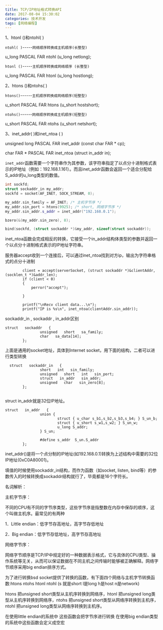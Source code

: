 ```yaml
---
title: TCP/IP地址格式转换API
date: 2017-08-04 15:30:02
categories: 技术开发
tags: [网络编程]
---
```

1、htonl ()和ntohl( )

`ntohl( )`-----`网络顺序转换成主机顺序(长整型)`

u_long PASCAL FAR ntohl (u_long netlong); 

`htonl ()`-----`主机顺序转换成网络顺序 (长整型)`

u_long PASCAL FAR htonl (u_long hostlong);
<!--more-->

2、htons ()和ntohs( )  

`htons()`------`主机顺序转换成网络顺序(短整型)`

u_short PASCAL FAR htons (u_short hostshort);

`ntohs()`------`网络顺序转换成主机顺序(短整型)`

u_short PASCAL FAR ntohs (u_short netshort);

3、inet_addr( )和inet_ntoa ( )

unsigned long PASCAL FAR inet_addr (const char FAR * cp);

char FAR * PASCAL FAR inet_ntoa (struct in_addr in);

`inet_addr`函数需要一个字符串作为其参数，该字符串指定了以点分十进制格式表示的IP地址（例如：192.168.1.161）。而且inet_addr函数会返回一个适合分配给S_addr的u_long类型的数值。

``` cpp
int sockfd; 
struct sockaddr_in my_addr; 
sockfd = socket(AF_INET, SOCK_STREAM, 0); 

my_addr.sin_family = AF_INET; /* 主机字节序 */ 
my_addr.sin_port = htons(9925); /* short, 网络字节序 */ 
my_addr.sin_addr.s_addr = inet_addr("192.168.0.1"); 

bzero(&(my_addr.sin_zero), 8); 

bind(sockfd, (struct sockaddr *)&my_addr, sizeof(struct sockaddr));
```

inet_ntoa函数会完成相反的转换，它接受一个in_addr结构体类型的参数并返回一个以点分十进制格式表示的IP地址字符串。

服务器accept收到一个连接后，可以通过inet_ntoa找到对方ip，输出为字符串格式的点分十进制

``` 1c
        client = accept(serverSocket, (struct sockaddr *)&clientAddr, (socklen_t *)&addr_len);  
        if (client < 0)  
        {  
            perror("accept");  
          
        }  
      
        printf("\nRecv client data...\n");  
        printf("IP is %s\n", inet_ntoa(clientAddr.sin_addr));  
```
 
sockaddr_in , sockaddr , in_addr区别
``` 1c
struct   sockaddr   {  
                unsigned   short   sa_family;     
                char   sa_data[14];     
        };  
```
  上面是通用的socket地址，具体到Internet   socket，用下面的结构，二者可以进行类型转换  
``` 1c        
  struct   sockaddr_in   {  
                short   int   sin_family;     
                unsigned   short   int   sin_port;     
                struct   in_addr   sin_addr;     
                unsigned   char   sin_zero[8];     
        };  
   
```
struct   in_addr就是32位IP地址。  
``` 1c       
struct   in_addr   {  
                union {
                        struct { u_char s_b1,s_b2,s_b3,s_b4; } S_un_b;
                        struct { u_short s_w1,s_w2; } S_un_w;
                        u_long S_addr; 
                } S_un;

                #define s_addr  S_un.S_addr
        };  
```

inet_addr()是将一个点分制的IP地址(如192.168.0.1)转换为上述结构中需要的32位IP地址(0xC0A80001)。

填值的时候使用sockaddr_in结构，而作为函数（如socket, listen, bind等）的参数传入的时候转换成sockaddr结构就行了，毕竟都是16个字符长。

名词解析：

主机字节序：

不同的CPU有不同的字节序类型，这些字节序是指整数在内存中保存的顺序，这个叫做主机序。最常见的有两种

1．Little endian：低字节存高地址，高字节存低地址

2．Big endian：低字节存低地址，高字节存高地址

网络字节序：

网络字节顺序是TCP/IP中规定好的一种数据表示格式，它与具体的CPU类型、操作系统等无关，从而可以保证数据在不同主机之间传输时能够被正确解释。网络字节顺序采用big endian排序方式。

为了进行转换bsd socket提供了转换的函数，有下面四个网络与主机字节转换函数:htons ntohs htonl ntohl (s 就是short l是long h是host n是network)

htons 把unsigned short类型从主机序转换到网络序，htonl 把unsigned long类型从主机序转换到网络序，ntohs 把unsigned short类型从网络序转换到主机序，ntohl 把unsigned long类型从网络序转换到主机序。

在使用little endian的系统中 这些函数会把字节序进行转换 在使用big endian类型的系统中这些函数会定义成空宏